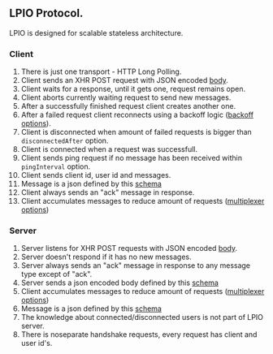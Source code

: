 ## LPIO Protocol.

LPIO is designed for scalable stateless architecture.

### Client

1. There is just one transport - HTTP Long Polling.
1. Client sends an XHR POST request with JSON encoded [body](./schemas/client-request-body.json).
1. Client waits for a response, until it gets one, request remains open.
1. Client aborts currently waiting request to send new messages.
1. After a successfully finished request client creates another one.
1. After a failed request client reconnects using a backoff logic ([backoff options](./schemas/client-backoff-options.json)).
1. Client is disconnected when amount of failed requests is bigger than `disconnectedAfter` option.
1. Client is connected when a request was successfull.
1. Client sends ping request if no message has been received within `pingInterval` option.
1. Client sends client id, user id and messages.
1. Message is a json defined by this [schema](./schemas/message.json)
1. Client always sends an "ack" message in response.
1. Client accumulates messages to reduce amount of requests ([multiplexer options](./schemas/multiplexer-options.json))

### Server

1. Server listens for XHR POST requests with JSON encoded [body](./schemas/client-request-body.json).
1. Server doesn't respond if it has no new messages.
1. Server always sends an "ack" message in response to any message type except of "ack".
1. Server sends a json encoded body defined by this [schema](./schemas/server-response.body.json)
1. Client accumulates messages to reduce amount of requests ([multiplexer options](./schemas/multiplexer-options.json))
1. Message is a json defined by this [schema](./schemas/message.json)
1. The knowledge about connected/disconnected users is not part of LPIO server.
1. There is noseparate handshake requests, every request has client and user id's.